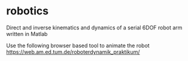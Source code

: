 # robotics
Direct and inverse kinematics and dynamics of a serial 6DOF robot arm written in Matlab


Use the following browser based tool to animate the robot
https://web.am.ed.tum.de/roboterdynamik_praktikum/
